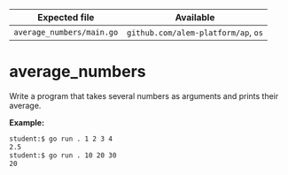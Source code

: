 | Expected file             | Available                           |
| ------------------------- | ----------------------------------- |
| `average_numbers/main.go` | `github.com/alem-platform/ap`, `os` |

# average_numbers

Write a program that takes several numbers as arguments and prints their average.

**Example:**

```sh
student:$ go run . 1 2 3 4
2.5
student:$ go run . 10 20 30
20
```
